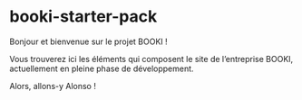 # booki-starter-pack

Bonjour et bienvenue sur le projet BOOKI !

Vous trouverez ici les éléments qui composent le site de l’entreprise BOOKI, actuellement en pleine phase de développement.

Alors, allons-y Alonso !
